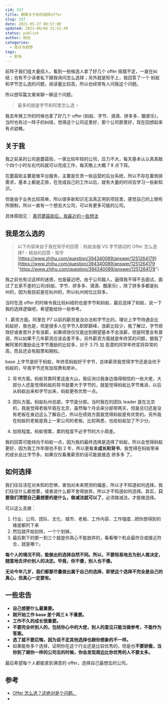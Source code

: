 ```yaml
---
cid: 337
title: 聊聊关于如何选择offer
slug: 337
date: 2021-05-27 08:57:00
updated: 2021-06/06 21:51:49
status: publish
author: 桃翁
categories: 
  - 观点与感想
tags: 
  - 职场
---
```



前阵子我们组大量招人，看到一些候选人拿了好几个 offer 摇摆不定，一直在纠结；也有不少读者私下跟我询问怎么选择；另外就是知乎上，我回答了一个 蚂蚁和字节怎么选的问题，阅读量比较高，所以也经常有人问我这个问题。

所以想写篇文章来聊一聊这个问题。

> 最多的就是字节和阿里怎么选 ♀️

我去年换工作的时候也拿了好几个 offer (蚂蚁、字节、滴滴、拼多多、酷家乐)，当时也有过一阵子的纠结，觉得这个公司这里好，那个公司那里好，现在回想起来有点幼稚。

## 关于我

我之前呆的公司是蘑菇街，一家比较年轻的公司，压力不大，每天基本认认真真敲个四个小时左右代码就可以完成工作，每天晚上大概 7 8 点下班。

在蘑菇街主要是做平台服务，主要是负责一些运营的后台系统，所以不存在着倒排需求，基本上都是正排，在完成自己的工作以后，就有大量的时间去学习一些新知识。

但是由于业务比较简单，所以很多新知识无法真正用到项目里，感觉自己的上限有所限制，所以一直有一个想去大公司，可以有更多可能的公司。

具体原因见： [离开蘑菇街后，我最近的一些想法](https://mp.weixin.qq.com/s/v8aSfpxPfuKSXS99jV5jaw)

## 我是怎么选的

> 以下内容来自于我在知乎的回答：蚂蚁金服 VS 字节跳动的 Offer 怎么选择? - 桃翁的回答 - 知乎
> [https://www.zhihu.com/question/394340089/answer/1251264179](https://www.zhihu.com/question/394340089/answer/1251264179 "https://www.zhihu.com/question/394340089/answer/1251264179")

我之前也有过这样的迷惑，也是最近吧，由于公司裁人，逼得我不得不去面试，面过了五家不差的公司(蚂蚁、字节、拼多多、滴滴、酷家乐) ，除了拼多多都是杭州的，因为我目前是在杭州的，所以杭州岗位比较多。

当时在选 offer 的时候令我比较纠结的也是字节和蚂蚁，最后选择了蚂蚁，说一下我的选择逻辑吧，希望能给你一些参考。

1 . 薪资方面。阿里在 P7 以前的薪资是没办法和字节比的，理论上字节待遇会比蚂蚁好，我也是，但是很多人在字节入职即巅峰，涨薪比较少，我了解过，字节绩效好或者晋升才有涨薪，如果绩效仅仅是达到期望基本不会涨薪，但是阿里会有普调，所以如果干几年薪资应该会差不多。另外薪资方面就是年终奖的问题，据我了解阿里的激励会比字节激励的比较多，对于 3.75 加 高潜的同学年终奖将异常的高，而且还会有股票和期权。

base 上字节是好于蚂蚁，年终奖蚂蚁好于字节，总体薪资我觉得字节还是会优于蚂蚁的，毕竟字节还有加班费和房补。

2. 背书方面。蚂蚁背靠阿里这座大山，我征询过我身边值得相信的一些大佬，大部分人还是觉得蚂蚁的背书是要大于字节的，就是觉得蚂蚁比字节难进，以后从蚂蚁出来和字节出来，蚂蚁更有优势一点。

3. 团队方面。蚂蚁杭州总部，字节是分部。当时我在的团队 leader 是在北京的，我是觉得老板毕竟在北京，虽然每个月会来分部带两天，但是总归还是没有老板在身边这么了解自己，所以在绩效方面我觉得蚂蚁是有优势的。另外我在蚂蚁的老板是我上一家公司的老板，比较熟悉，也给蚂蚁加了不少分。

4. 加班程度。蚂蚁很累，累的程度不必字节的大小周差。

我的回答可能倾向于蚂蚁一点，因为我的最终选择是选择了蚂蚁，所以会觉得蚂蚁更好，因为我工作年限也不到 2 年，所以更看重**成长和背书**，我觉得在蚂蚁带来的成长会比字节多。如果仅仅看重薪资的话可能直接选 拼多多 了。

## 如何选择

我们往往活在对未知的恐惧，害怕对未来预测的偏差，所以才不知道如何选择。我们往往什么都想要，或者说什么都不舍得放弃，所以才不知道如何选择。其实，**只要我们清楚自己最想要的是什么，做减法就可以了**。必须做减法，才能做选择。

可以这么去做：

1. 行业、公司、团队、文化、城市、老板、工作内容、工作强度...把你想得到的维度都列下来
2. 然后就开始划除，一个个划掉。
3. 最后剩下的那一到三个就是你真心不能放弃的，看看哪个机会最符合或接近符合，就是哪个。

**每个人的境况不同，能做出的选择自然不同。所以，不要轻易地去为别人做决定，随意地去评价别人的决定。毕竟，你不傻，别人也不傻。**

**无论今年几岁，我们都要尽量做出属于自己的选择，即使这个选择不完全是自己的真心，但真心一定要有。**

## 一些忠告

- **自己想要什么最重要。**
- **刚开始工作 base 差个两三 k 不重要。**
- **工作不久的成长很重要。**
- **不要完全听别人的，包括你心中的大佬，别人的意见只能当做参考，不能作为答案。**
- **选了就不要后悔，因为说不定其他选择也跟你想象的不一样。**
- 如果能有多个选择，证明你在这个行业还是比较优秀的，但是也**不要骄傲，当你到了跟你一样的公司去的时候，你会发现周边比你优秀的人不要太多。**

最后希望每个人都能拿到满意的 offer，选择自己最想去的公司。

## 参考

- [Offer 怎么选？这绝对是个问题。](https://zhuanlan.zhihu.com/p/27342350 "Offer 怎么选？这绝对是个问题。")
- 